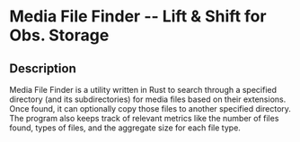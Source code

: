 # Media File Finder -- Lift & Shift for Obs. Storage


## Description
Media File Finder is a utility written in Rust to search through a specified directory (and its subdirectories) for media files based on their extensions. Once found, it can optionally copy those files to another specified directory. The program also keeps track of relevant metrics like the number of files found, types of files, and the aggregate size for each file type.



